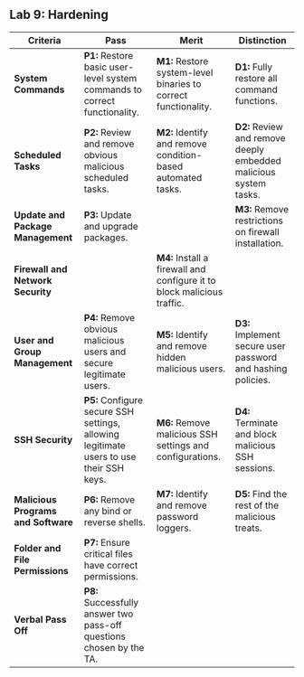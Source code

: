## Lab 9: Hardening

| **Criteria** | **Pass** | **Merit** | **Distinction** |
|------|--------------------------------------|--------------------------------------|--------------------------------------|
| **System Commands** | **P1:** Restore basic user-level system commands to correct functionality. | **M1:** Restore system-level binaries to correct functionality.    | **D1:** Fully restore all command functions. |
| **Scheduled Tasks** | **P2:** Review and remove obvious malicious scheduled tasks. | **M2:** Identify and remove condition-based automated tasks. | **D2:** Review and remove deeply embedded malicious system tasks. |
| **Update and Package Management** | **P3:** Update and upgrade packages. |   | **M3:** Remove restrictions on firewall installation. |
| **Firewall and Network Security** | | **M4:** Install a firewall and configure it to block malicious traffic.   |  |
| **User and Group Management** | **P4:** Remove obvious malicious users and secure legitimate users.  | **M5:** Identify and remove hidden malicious users.  | **D3:** Implement secure user password and hashing policies. |
| **SSH Security** | **P5:** Configure secure SSH settings, allowing legitimate users to use their SSH keys.  | **M6:** Remove malicious SSH settings and configurations.| **D4:** Terminate and block malicious SSH sessions. |
| **Malicious Programs and Software** | **P6:** Remove any bind or reverse shells. | **M7:** Identify and remove password loggers.  | **D5:** Find the rest of the malicious treats. |
| **Folder and File Permissions** | **P7:** Ensure critical files have correct permissions.  |  |  |
| **Verbal Pass Off** | **P8:** Successfully answer two pass-off questions chosen by the TA. |  |  |